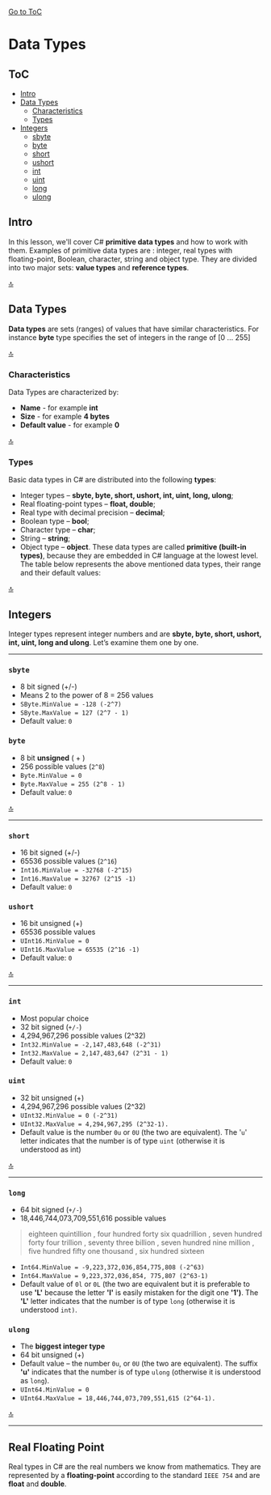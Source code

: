 [Go to ToC](../README.md)

# Data Types

## ToC

- [Intro](#intro)
- [Data Types](#data-types)
    - [Characteristics](#characteristics)
    - [Types](#types)
- [Integers](#integers)
    - [sbyte](#sbyte)
    - [byte](#byte)
    - [short](#short)
    - [ushort](#ushort)
    - [int](#int)
    - [uint](#uint)
    - [long](#long)
    - [ulong](#ulong)


## Intro

In this lesson, we'll cover C# **primitive data types** and how to work with them. Examples of primitive data types are : integer, real types with floating-point, Boolean, character, string and object type. They are divided into two major sets: **value types** and **reference types**.

[🔝](#toc)

## Data Types

**Data types** are sets (ranges) of values that have similar characteristics. For instance **byte** type specifies the set of integers in the range of [0 ... 255]

[🔝](#toc) 

### Characteristics

Data Types are characterized by:

- **Name** - for example **int**
- **Size** - for example **4 bytes**
- **Default value** - for example **0**


[🔝](#toc)  

### Types

Basic data types in C# are distributed into the following **types**:
- Integer types – **sbyte, byte, short, ushort, int, uint, long, ulong**;
- Real floating-point types – **float, double**;
- Real type with decimal precision – **decimal**;
- Boolean type – **bool**;
- Character type – **char**;
- String – **string**;
- Object type – **object**.
These data types are called **primitive (built-in types)**, because they are embedded in C# language at the lowest level. The table below represents the above mentioned data types, their range and their default values:


[🔝](#toc)  

## Integers

Integer types represent integer numbers and are **sbyte, byte, short, ushort, int, uint, long and ulong**. Let’s examine them one by one.

---
### `sbyte`

* 8 bit signed (+/-)
* Means 2 to the power of 8 = 256 values
* `SByte.MinValue = -128 (-2^7)`
* `SByte.MaxValue = 127 (2^7 - 1) `
* Default value: `0`

### `byte`

* 8 bit **unsigned** ( + )
* 256 possible values (`2^8`)
* `Byte.MinValue = 0`
* `Byte.MaxValue = 255 (2^8 - 1)`
* Default value: `0`

[🔝](#toc)  

---

### `short`

* 16 bit signed (+/-)
* 65536 possible values (`2^16`)
* `Int16.MinValue = -32768 (-2^15)`
* `Int16.MaxValue = 32767 (2^15 -1)`
* Default value: `0`

### `ushort`

* 16 bit unsigned (+)
* 65536 possible values
* `UInt16.MinValue = 0`
* `UInt16.MaxValue = 65535 (2^16 -1)`
* Default value: `0`

[🔝](#toc)  

---

### `int`

* Most popular choice
* 32 bit signed (`+/-`)
* 4,294,967,296 possible values (2^32)
* `Int32.MinValue = -2,147,483,648 (-2^31)`
* `Int32.MaxValue = 2,147,483,647 (2^31 - 1)`
* Default value: `0`

### `uint`

* 32 bit unsigned (+)
* 4,294,967,296 possible values (2^32)
* `UInt32.MinValue = 0 (-2^31)`
* `UInt32.MaxValue = 4,294,967,295 (2^32-1).`
*  Default value is the number `0u` or `0U` (the two are equivalent). The '`u`' letter indicates that the number is of type `uint` (otherwise it is understood as int)


[🔝](#toc)  

--- 


### `long`
* 64 bit signed (`+/-`)
* 18,446,744,073,709,551,616 possible values
> eighteen quintillion ,
>four hundred forty six quadrillion ,
>seven hundred forty four trillion ,
>seventy three billion ,
>seven hundred nine million ,
>five hundred fifty one thousand ,
>six hundred sixteen
* `Int64.MinValue = -9,223,372,036,854,775,808 (-2^63)`
* `Int64.MaxValue = 9,223,372,036,854, 775,807 (2^63-1)`
* Default value of `0l` or `0L` (the two are equivalent but it is preferable to use **'L'** because the letter **'l'** is easily mistaken for the digit one **'1')**. The **'L'** letter indicates that the number is of type `long` (otherwise it is understood `int)`.


### `ulong`

* The **biggest integer type** 
* 64 bit unsigned (+)
* Default value – the number `0u`, or `0U` (the two are equivalent). The suffix **'u'** indicates that the number is of type `ulong` (otherwise it is understood as `long`).
* `UInt64.MinValue = 0`
* `UInt64.MaxValue = 18,446,744,073,709,551,615 (2^64-1).`


[🔝](#toc)  

---

## Real Floating Point

Real types in C# are the real numbers we know from mathematics. They are represented by a **floating-point** according to the standard `IEEE 754` and are **float** and **double**.